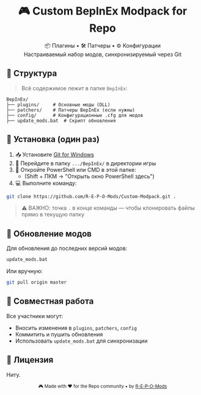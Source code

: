 <h1 align="center">🎮 Custom BepInEx Modpack for Repo</h1>

<p align="center">
  📦 Плагины • 🛠 Патчеры • ⚙️ Конфигурации<br>
  Настраиваемый набор модов, синхронизируемый через Git
</p>



## 📂 Структура

> Всё содержимое лежит в папке `BepInEx`:
```
BepInEx/
├── plugins/     # Основные моды (DLL)
├── patchers/    # Патчеры BepInEx (если нужны)
├── config/      # Конфигурационные .cfg для модов
├── update_mods.bat  # Скрипт обновления
```



## 🚀 Установка (один раз)

1. 📥 Установите [Git for Windows](https://git-scm.com/downloads)
2. 📁 Перейдите в папку `.../BepInEx/` в директории игры
3. 🔧 Откройте PowerShell или CMD в этой папке:
    - (Shift + ПКМ → "Открыть окно PowerShell здесь")
4. 💻 Выполните команду:

```bash
git clone https://github.com/R-E-P-O-Mods/Custom-Modpack.git .
````

> ⚠️ ВАЖНО: точка `.` в конце команды — чтобы клонировать файлы прямо в текущую папку



## 🔄 Обновление модов

Для обновления до последних версий модов:

```bash
update_mods.bat
```

Или вручную:

```bash
git pull origin master
```



## 👥 Совместная работа

Все участники могут:

* Вносить изменения в `plugins`, `patchers`, `config`
* Коммитить и пушить обновления
* Использовать `update_mods.bat` для синхронизации



## 📄 Лицензия

Ниту.

<p align="center">
  <sub>🎮 Made with ❤️ for the Repo community • by <a href="https://github.com/R-E-P-O-Mods">R-E-P-O-Mods</a></sub>
</p>

